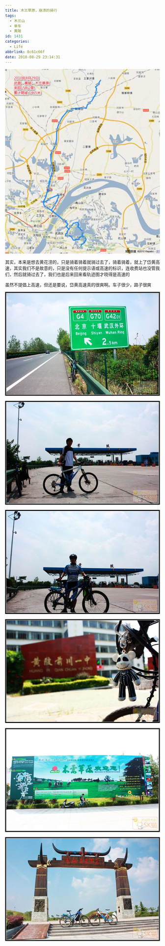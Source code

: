 ```yaml
---
title: 木兰草原，崩溃的骑行
tags:
  - 木兰山
  - 单车
  - 黄陂
id: 1431
categories:
  - Life
abbrlink: 8c61c66f
date: 2010-08-29 23:14:31
---
```

![](/images/2010/08/gps.jpg)

其实，本来是想去黄花涝的，只是骑着骑着就骑过去了，骑着骑着，就上了岱黄高速，其实我们不是故意的，只是没有任何提示语或高速的标识，连收费站也没管我们，然后就骑过去了，我们也是后来回来看轨迹图才晓得是高速的

虽然不提倡上高速，但还是要说，岱黄高速真的很爽啊。车子很少，路子很爽
<!--more-->
![](/images/2010/08/IMG_8057.jpg)

![](/images/2010/08/IMG_8062.jpg)

![](/images/2010/08/IMG_8066.jpg)

![](/images/2010/08/IMG_8072.jpg)

![](/images/2010/08/IMG_8073.jpg)

![](/images/2010/08/IMG_8093.jpg)